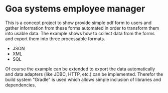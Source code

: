 # Goa systems employee manager

This is a concept project to show provide simple pdf form to users and gather information from these forms automated in order to transform them into usable data. The example shows how to collect data from the forms and export them into three processable formats.

* JSON
* XML
* SQL

Of course the example can be extended to export the data automatically and data adapters (like JDBC, HTTP, etc.) can be implemented. Therefor the build system "Gradle" is used which allows simple inclusion of libraries and dependencies.
